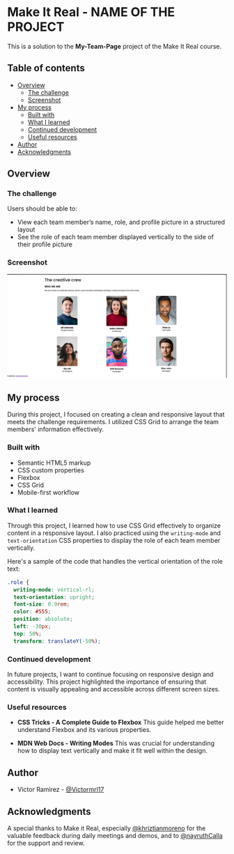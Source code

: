 # Make It Real - NAME OF THE PROJECT

This is a solution to the **My-Team-Page** project of the Make It Real course.

## Table of contents

- [Overview](#overview)
  - [The challenge](#the-challenge)
  - [Screenshot](#screenshot)
- [My process](#my-process)
  - [Built with](#built-with)
  - [What I learned](#what-i-learned)
  - [Continued development](#continued-development)
  - [Useful resources](#useful-resources)
- [Author](#author)
- [Acknowledgments](#acknowledgments)

## Overview

### The challenge

Users should be able to:

- View each team member’s name, role, and profile picture in a structured layout
- See the role of each team member displayed vertically to the side of their profile picture

### Screenshot

<div align="center">
  <img src="./design/Foto.png" alt="Landing" />
</div>

## My process

During this project, I focused on creating a clean and responsive layout that meets the challenge requirements. I utilized CSS Grid to arrange the team members' information effectively.

### Built with

- Semantic HTML5 markup
- CSS custom properties
- Flexbox
- CSS Grid
- Mobile-first workflow

### What I learned

Through this project, I learned how to use CSS Grid effectively to organize content in a responsive layout. I also practiced using the `writing-mode` and `text-orientation` CSS properties to display the role of each team member vertically.

Here's a sample of the code that handles the vertical orientation of the role text:

```css
.role {
  writing-mode: vertical-rl;
  text-orientation: upright;
  font-size: 0.9rem;
  color: #555;
  position: absolute;
  left: -30px;
  top: 50%;
  transform: translateY(-50%);
```

### Continued development

In future projects, I want to continue focusing on responsive design and accessibility. This project highlighted the importance of ensuring that content is visually appealing and accessible across different screen sizes.

### Useful resources

- **CSS Tricks - A Complete Guide to Flexbox**
  This guide helped me better understand Flexbox and its various properties.

- **MDN Web Docs - Writing Modes**
  This was crucial for understanding how to display text vertically and make it fit well within the design.

## Author

- Victor Ramirez - [@Victormrl17](https://github.com/Victormrl17)

## Acknowledgments

A special thanks to Make it Real, especially [@khriztianmoreno](https://github.com/khriztianmoreno) for the valuable feedback during daily meetings and demos, and to [@nayruthCalla](https://github.com/nayruthCalla) for the support and review.
